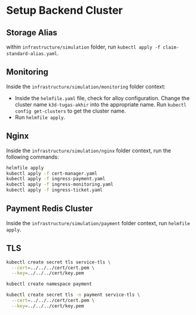 # Setup Backend Cluster

## Storage Alias

within `infrastructure/simulation` folder, run `kubectl apply -f claim-standard-alias.yaml`.

## Monitoring

Inside the `infrastructure/simulation/monitoring` folder context:

- Inside the `helmfile.yaml` file, check for alloy configuration. Change the cluster name `k3d-tugas-akhir` into the appropriate name. Run `kubectl config get-clusters` to get the cluster name.
- Run `helmfile apply`.

## Nginx

Inside the `infrastructure/simulation/nginx` folder context, run the following commands:

```bash
helmfile apply
kubectl apply -f cert-manager.yaml
kubectl apply -f ingress-payment.yaml
kubectl apply -f ingress-monitoring.yaml
kubectl apply -f ingress-ticket.yaml
```

## Payment Redis Cluster

Inside the `infrastructure/simulation/payment` folder context, run `helmfile apply`.

## TLS

```bash
kubectl create secret tls service-tls \
  --cert=../../../cert/cert.pem \
  --key=../../../cert/key.pem

kubectl create namespace payment

kubectl create secret tls -n payment service-tls \
  --cert=../../../cert/cert.pem \
  --key=../../../cert/key.pem
```
